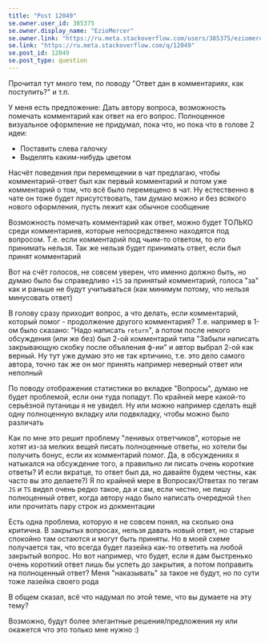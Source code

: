 ```yaml
---
title: "Post 12049"
se.owner.user_id: 385375
se.owner.display_name: "EzioMercer"
se.owner.link: "https://ru.meta.stackoverflow.com/users/385375/eziomercer"
se.link: "https://ru.meta.stackoverflow.com/q/12049"
se.post_id: 12049
se.post_type: question
---
```

<p>Прочитал тут много тем, по поводу &quot;Ответ дан в комментариях, как поступить?&quot; и т.п.</p>
<p>У меня есть предложение: Дать автору вопроса, возможность помечать комментарий как ответ на его вопрос. Полноценное визуальное оформление не придумал, пока что, но пока что в голове 2 идеи:</p>
<ul>
<li>Поставить слева галочку</li>
<li>Выделять каким-нибудь цветом</li>
</ul>
<p>Насчёт поведения при перемещении в чат предлагаю, чтобы комментарий-ответ был как первый комментарий и потом уже комментарий о том, что всё было перемещено в чат. Ну естественно в чате он тоже будет присутствовать, там думаю можно и без всякого нового оформления, пусть лежит как обычное сообщение</p>
<p>Возможность помечать комментарий как ответ, можно будет ТОЛЬКО среди комментариев, которые непосредственно находятся под вопросом. Т.е. если комментарий под чьим-то ответом, то его принимать нельзя. Так же нельзя будет принимать ответ, если был принят комментарий</p>
<p>Вот на счёт голосов, не совсем уверен, что именно должно быть, но думаю было бы справедливо
<code>+15</code> за принятый комментарий, голоса &quot;за&quot; как и раньше не будут учитываться (как минимум потому, что нельзя минусовать ответ)</p>
<p>В голову сразу приходит вопрос, а что делать, если комментарий, который помог - продолжение другого комментария? Т.е. например в 1-ом было сказано: &quot;Надо написать <code>return</code>&quot;, а потом после некого обсуждения (или же без) был 2-ой комментарий типа &quot;Забыли написать закрывающую скобку после объяления ф-ии&quot; и автор выбрал 2-ой как верный. Ну тут уже думаю это не так кртичино, т.е. это дело самого автора, точно так же он мог принять например неверный ответ или неполный</p>
<p>По поводу отображения статистики во вкладке &quot;Вопросы&quot;, думаю не будет проблемой, если они туда попадут. По крайней мере какой-то серьёзной путаницы я не увидел. Ну или можно например сделать ещё одну полноценную вкладку или подвкладку, чтобы можно было различать</p>
<p>Как по мне это решит проблему &quot;ленивых ответчиков&quot;, которые не хотят из-за мелких вещей писать полноценные ответы, но хотели бы получить бонус, если их комментарий помог. Да, в обсуждениях я натыкался на обсуждение того, а правильно ли писать очень короткие ответы? И если вкратце, то ответ был да, но давайте будем честны, как часто вы это делаете?) Я по крайней мере в Вопросах/Ответах по тегам <code>JS</code> и <code>TS</code> видел очень редко такое, да и сам, если честно, не пишу полноценный ответ, когда автору надо было написать очередной <code>then</code> или прочитать пару строк из докментации</p>
<p>Есть одна проблема, которую я не совсем понял, на сколько она критична. В закрытых вопросах, нельзя давать новый ответ, но старые спокойно там остаются и могут быть приняты. Но в моей схеме получается так, что всегда будет лазейка как-то ответить на любой закрытый вопрос. Но вот например, что будет, если я дам быстренько очень короткий ответ лишь бы успеть до закрытия, а потом поправить на полноценный ответ? Меня &quot;наказывать&quot; за такое не будут, но по сути тоже лазейка своего рода</p>
<p>В общем сказал, всё что надумал по этой теме, что вы думаете на эту тему?</p>
<p>Возможно, будут более элегантные решения/предложения ну или окажется что это только мне нужно :)</p>
